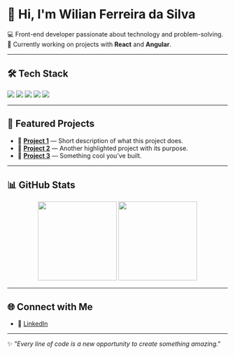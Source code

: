 # 👋 Hi, I'm Wilian Ferreira da Silva  

💻 Front-end developer passionate about technology and problem-solving.  
🚀 Currently working on projects with **React** and **Angular**.  

---

## 🛠️ Tech Stack  

<p align="left">
  <img src="https://img.shields.io/badge/HTML5-E34F26?style=for-the-badge&logo=html5&logoColor=white"/>
  <img src="https://img.shields.io/badge/CSS3-1572B6?style=for-the-badge&logo=css3&logoColor=white"/>
  <img src="https://img.shields.io/badge/JavaScript-F7DF1E?style=for-the-badge&logo=javascript&logoColor=black"/>
  <img src="https://img.shields.io/badge/React-20232A?style=for-the-badge&logo=react&logoColor=61DAFB"/>
  <img src="https://img.shields.io/badge/Angular-DD0031?style=for-the-badge&logo=angular&logoColor=white"/>
</p>  

---

## 📌 Featured Projects  

- 🔗 [**Project 1**](https://github.com/wilianfsilva/project-1) — Short description of what this project does.  
- 🔗 [**Project 2**](https://github.com/wilianfsilva/project-2) — Another highlighted project with its purpose.  
- 🔗 [**Project 3**](https://github.com/wilianfsilva/project-3) — Something cool you’ve built.  


---

## 📊 GitHub Stats  

<p align="center">
  <img height="180em" src="https://github-readme-stats.vercel.app/api?username=wilianfsilva&show_icons=true&theme=radical" />
  <img height="180em" src="https://github-readme-stats.vercel.app/api/top-langs/?username=wilianfsilva&layout=compact&theme=radical" />
</p>  

---

## 🌐 Connect with Me  

- 💼 [LinkedIn](https://www.linkedin.com/in/wilian-ferreira-da-silva-2a581336)  
 

---

✨ *"Every line of code is a new opportunity to create something amazing."* 
